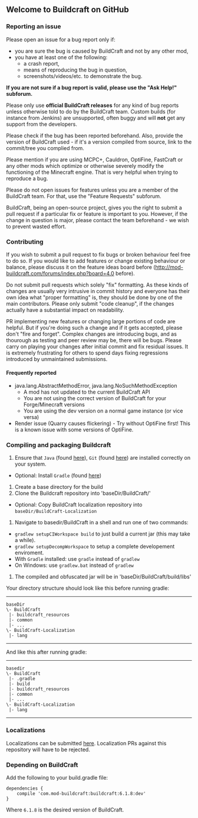 ## Welcome to Buildcraft on GitHub

### Reporting an issue

Please open an issue for a bug report only if:

* you are sure the bug is caused by BuildCraft and not by any other mod,
* you have at least one of the following:
  * a crash report, 
  * means of reproducing the bug in question,
  * screenshots/videos/etc. to demonstrate the bug.

**If you are not sure if a bug report is valid, please use the "Ask Help!" subforum.**

Please only use **official BuildCraft releases** for any kind of bug reports unless otherwise told to do by the BuildCraft team. Custom builds (for instance from Jenkins) are unsupported, often buggy and will **not** get any support from the developers.

Please check if the bug has been reported beforehand. Also, provide the version of BuildCraft used - if it's a version compiled from source, link to the commit/tree you complied from.

Please mention if you are using MCPC+, Cauldron, OptiFine, FastCraft or any other mods which optimize or otherwise severely modify the functioning of the Minecraft engine. That is very helpful when trying to reproduce a bug.

Please do not open issues for features unless you are a member of the BuildCraft team. For that, use the "Feature Requests" subforum.

BuildCraft, being an open-source project, gives you the right to submit a pull request if a particular fix or feature is important to you. However, if the change in question is major, please contact the team beforehand - we wish to prevent wasted effort.

### Contributing

If you wish to submit a pull request to fix bugs or broken behaviour feel free to do so. If you would like to add 
features or change existing behaviour or balance, please discuss it on the feature ideas board before (http://mod-buildcraft.com/forums/index.php?board=4.0 before).

Do not submit pull requests which solely "fix" formatting. As these kinds of changes are usually very intrusive in commit history and everyone has their own idea what "proper formatting" is, they should be done by one of the main contributors. 
Please only submit "code cleanup", if the changes actually have a substantial impact on readability.

PR implementing new features or changing large portions of code are helpful. But if you're doing such a change and if it gets accepted, please don't "fire and forget". Complex changes are introducing bugs, and as thourough as testing and peer review may be, there will be bugs. Please carry on playing your changes after initial commit and fix residual issues. It is extremely frustrating for others to spend days fixing regressions introduced by unmaintained submissions.

#### Frequently reported

* java.lang.AbstractMethodError, java.lang.NoSuchMethodException
  * A mod has not updated to the current BuildCraft API
  * You are not using the correct version of BuildCraft for your Forge/Minecraft versions
  * You are using the dev version on a normal game instance (or vice versa)
* Render issue (Quarry causes flickering) - Try without OptiFine first! This is a known issue with some versions of OptiFine.

### Compiling and packaging Buildcraft
1. Ensure that `Java` (found [here](http://www.oracle.com/technetwork/java/javase/downloads/jdk7-downloads-1880260.html)), `Git` (found [here](http://git-scm.com/)) are installed correctly on your system.
 * Optional: Install `Gradle` (found [here](http://www.gradle.org/downloads))
1. Create a base directory for the build
1. Clone the Buildcraft repository into 'baseDir/BuildCraft/'
 * Optional: Copy BuildCraft localization repository into `baseDir/BuildCraft-Localization`
1. Navigate to basedir/BuildCraft in a shell and run one of two commands:
 * `gradlew setupCIWorkspace build` to just build a current jar (this may take a while).
 * `gradlew setupDecompWorkspace` to setup a complete developement enviroment.
 * With `Gradle` installed: use `gradle` instead of `gradlew`
 * On Windows: use `gradlew.bat` instead of `gradlew`
1. The compiled and obfuscated jar will be in 'baseDir/BuildCraft/build/libs'

Your directory structure should look like this before running gradle:
***

    baseDir
    \- BuildCraft
     |- buildcraft_resources
     |- common
     |- ...
    \- BuildCraft-Localization
     |- lang

***

And like this after running gradle:
***

    basedir
    \- BuildCraft
     |- .gradle
     |- build
     |- buildcraft_resources
     |- common
     |- ...
    \- BuildCraft-Localization
     |- lang

***

### Localizations

Localizations can be submitted [here](https://github.com/BuildCraft/BuildCraft-Localization). Localization PRs against
this repository will have to be rejected.

### Depending on BuildCraft

Add the following to your build.gradle file:
```
dependencies {
    compile 'com.mod-buildcraft:buildcraft:6.1.8:dev'
}
```
Where `6.1.8` is the desired version of BuildCraft.
